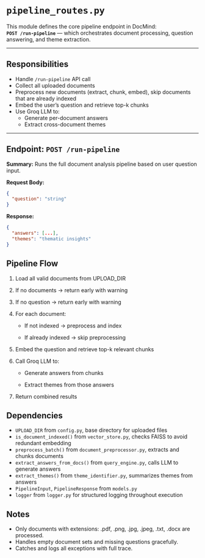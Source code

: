 # `pipeline_routes.py`

This module defines the core pipeline endpoint in DocMind:  
**`POST /run-pipeline`** — which orchestrates document processing, question answering, and theme extraction.

---

## Responsibilities

- Handle `/run-pipeline` API call
- Collect all uploaded documents
- Preprocess new documents (extract, chunk, embed), skip documents that are already indexed
- Embed the user’s question and retrieve top-k chunks
- Use Groq LLM to:
  - Generate per-document answers
  - Extract cross-document themes

---

## Endpoint: `POST /run-pipeline`

**Summary:** Runs the full document analysis pipeline based on user question input.

**Request Body:**  
```json
{
  "question": "string"
}
```

**Response:**
```json
{
  "answers": [...],
  "themes": "thematic insights"
}
```

## Pipeline Flow
1. Load all valid documents from UPLOAD_DIR

2. If no documents → return early with warning

3. If no question → return early with warning

4. For each document:

    - If not indexed → preprocess and index

    - If already indexed → skip preprocessing

5. Embed the question and retrieve top-k relevant chunks

6. Call Groq LLM to:

    - Generate answers from chunks

    - Extract themes from those answers

7. Return combined results

## Dependencies

- `UPLOAD_DIR` from `config.py`, base directory for uploaded files
- `is_document_indexed()` from `vector_store.py`, checks FAISS to avoid redundant embedding
- `preprocess_batch()` from `document_preprocessor.py`, extracts and chunks documents
- `extract_answers_from_docs()` from `query_engine.py`, calls LLM to generate answers
- `extract_themes()` from `theme_identifier.py`, summarizes themes from answers
- `PipelineInput`, `PipelineResponse` from `models.py`
- `logger` from `logger.py` for structured logging throughout execution

## Notes

- Only documents with extensions: .pdf, .png, .jpg, .jpeg, .txt, .docx are processed.
- Handles empty document sets and missing questions gracefully.
- Catches and logs all exceptions with full trace.